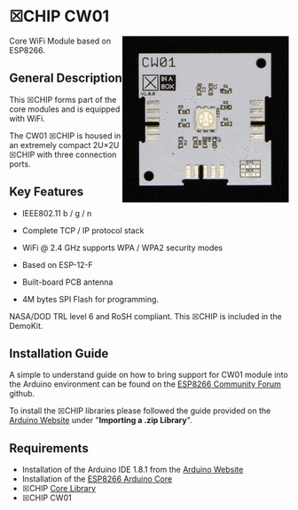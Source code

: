 # ☒CHIP CW01
<img src="extras/CW01 V1.0.0.JPG" width="300" align="right">
Core WiFi Module based on ESP8266.

## General Description

This ☒CHIP forms part of the core modules and is equipped with WiFi. 

The CW01 ☒CHIP is housed in an extremely compact 2U×2U ☒CHIP with three connection ports. 

## Key  Features

- IEEE802.11 b / g / n
- Complete TCP / IP protocol stack
- WiFi @ 2.4 GHz supports WPA / WPA2 security modes

- Based on ESP-12-F
- Built-board PCB antenna
- 4M bytes SPI Flash for programming.

NASA/DOD TRL level 6 and RoSH compliant.
This ☒CHIP is included in the DemoKit.

## Installation Guide

A simple to understand guide on how to bring support for CW01 module into the Arduino environment can be found on the [ESP8266 Community Forum](https://github.com/esp8266/Arduino) github.

To install the ☒CHIP libraries please followed the guide provided on the [Arduino Website](https://www.arduino.cc/en/Guide/Libraries) under "**Importing a .zip Library**".

## Requirements

- Installation of the Arduino IDE 1.8.1 from the [Arduino Website](https://www.arduino.cc/en/main/software)
- Installation of the [ESP8266 Arduino Core](https://github.com/esp8266/Arduino)
- ☒CHIP [Core Library](https://github.com/xinabox/xCore)
- ☒CHIP CW01 
